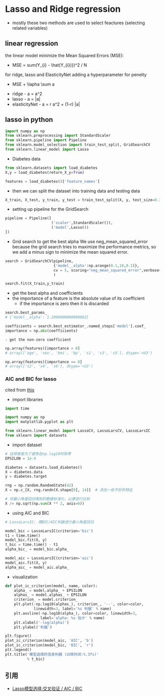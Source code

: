 # Lasso and Ridge regression
- mostly these two methods are used to select feactures (selecting related variables)

## linear regression

the linear model minimize the Mean Squared Errors (MSE):
- MSE = sum(Y_{i} - \hat(Y_{i})})^2 / N

for ridge, lasso and ElasticityNet adding a hyperparameter for penelty

- MSE + \lapha \sum a

* ridge - a = a^2
* lasso - a = |a|
* elasticityNet - a = r a^2 + (1-r) |a|


## lasso in python
```python
import numpy as np
from sklearn.preprocessing import StandardScaler
from sklearn.pipeline import Pipeline
from sklearn.model_selection import train_test_split, GridSearchCV
from sklearn.linear_model import Lasso
```

- Diabetes data
```python
from sklearn.datasets import load_diabetes
X,y = load_diabetes(return_X_y=True)

features = load_diabetes()['feature_names']
```

- then we can split the dataset into training data and testing data
```python
X_train, X_test, y_train, y_test = train_test_split(X, y, test_size=0.33, random_state=42)
```

- setting up pipeline for the GridSearch 
```python
pipeline = Pipeline([
                     ('scaler',StandardScaler()),
                     ('model',Lasso())
])
```

- Grid search to get the best alpha
We use neg_mean_squared_error because the grid search tries to maximize the performance metrics, so we add a minus sign to minimize the mean squared error.
```python
search = GridSearchCV(pipeline,
                      {'model__alpha':np.arange(0.1,10,0.1)},
                      cv = 5, scoring="neg_mean_squared_error",verbose=3
                      )

search.fit(X_train,y_train)
```

- get the best alpha and coefficients
- the importance of a feature is the absolute value of its coefficient
    - if the importance is zero then it is discarded
```python
search.best_params_
# {'model__alpha': 1.2000000000000002}

coefficients = search.best_estimator_.named_steps['model'].coef_
importance = np.abs(coefficients)
```

    - get the non-zero coefficient
```python
np.array(features)[importance > 0]
# array(['age', 'sex', 'bmi', 'bp', 's1', 's3', 's5'], dtype='<U3')

np.array(features)[importance == 0]
# array(['s2', 's4', 's6'], dtype='<U3')
```

### AIC and BIC for lasso
cited from [this](https://sklearn.apachecn.org/docs/examples/Generalized_Linear_Models/plot_lasso_model_selection.html)

- import libraries
```python
import time

import numpy as np
import matplotlib.pyplot as plt

from sklearn.linear_model import LassoCV, LassoLarsCV, LassoLarsIC
from sklearn import datasets
```

- import dataset
```python
# 这样做是为了避免在np.log10时除零
EPSILON = 1e-4

diabetes = datasets.load_diabetes()
X = diabetes.data
y = diabetes.target

rng = np.random.RandomState(42)
X = np.c_[X, rng.randn(X.shape[0], 14)]  # 添加一些不好的特征

# 将最小角度回归得到的数据标准化，以便进行比较
X /= np.sqrt(np.sum(X ** 2, axis=0))
```

- using AIC and BIC
```python
# LassoLarsIC: 用BIC/AIC判据进行最小角度回归

model_bic = LassoLarsIC(criterion='bic')
t1 = time.time()
model_bic.fit(X, y)
t_bic = time.time() - t1
alpha_bic_ = model_bic.alpha_

model_aic = LassoLarsIC(criterion='aic')
model_aic.fit(X, y)
alpha_aic_ = model_aic.alpha_
```

- visualization 
```python
def plot_ic_criterion(model, name, color):
    alpha_ = model.alpha_ + EPSILON
    alphas_ = model.alphas_ + EPSILON
    criterion_ = model.criterion_
    plt.plot(-np.log10(alphas_), criterion_, '--', color=color,
             linewidth=3, label='%s 判据' % name)
    plt.axvline(-np.log10(alpha_), color=color, linewidth=3,
                label='alpha: %s 估计' % name)
    plt.xlabel('-log(alpha)')
    plt.ylabel('判据')

plt.figure()
plot_ic_criterion(model_aic, 'AIC', 'b')
plot_ic_criterion(model_bic, 'BIC', 'r')
plt.legend()
plt.title('模型选择的信息判据 (训练时间:%.3fs)'
          % t_bic)
```




## 引用
- [Lasso模型选择:交叉验证 / AIC / BIC](https://sklearn.apachecn.org/docs/examples/Generalized_Linear_Models/plot_lasso_model_selection.html)
